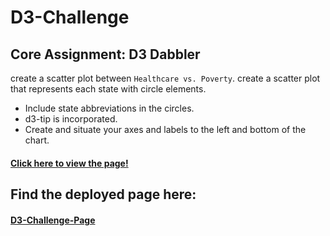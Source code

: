 # D3-Challenge
## Core Assignment: D3 Dabbler
create a scatter plot between `Healthcare vs. Poverty`.
create a scatter plot that represents each state with circle elements.
* Include state abbreviations in the circles.
* d3-tip is incorporated.
* Create and situate your axes and labels to the left and bottom of the chart.<br>
#### [Click here to view the page!](D3_data_journalism/index.html)

## Find the deployed page here:
#### [D3-Challenge-Page](https://zibozhao0804.github.io/D3-Challenge/)
